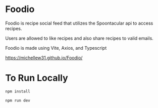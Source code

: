 # Foodio

Foodio is recipe social feed that utilizes the Spoontacular api to access recipes.

Users are allowed to like recipes and also share recipes to valid emails.

Foodio is made using Vite, Axios, and Typescript

https://michellew31.github.io/Foodio/

# To Run Locally

```js
npm install
```

```js
npm run dev
```
